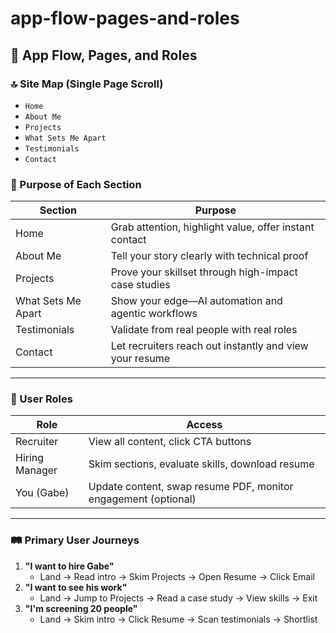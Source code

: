 # app-flow-pages-and-roles

## 📄 App Flow, Pages, and Roles

### 🔝 Site Map (Single Page Scroll)

- `Home`
- `About Me`
- `Projects`
- `What Sets Me Apart`
- `Testimonials`
- `Contact`

### 🧭 Purpose of Each Section

| Section | Purpose |
| --- | --- |
| Home | Grab attention, highlight value, offer instant contact |
| About Me | Tell your story clearly with technical proof |
| Projects | Prove your skillset through high-impact case studies |
| What Sets Me Apart | Show your edge—AI automation and agentic workflows |
| Testimonials | Validate from real people with real roles |
| Contact | Let recruiters reach out instantly and view your resume |

---

### 👥 User Roles

| Role | Access |
| --- | --- |
| Recruiter | View all content, click CTA buttons |
| Hiring Manager | Skim sections, evaluate skills, download resume |
| You (Gabe) | Update content, swap resume PDF, monitor engagement (optional) |

---

### 🛤️ Primary User Journeys

1. **"I want to hire Gabe"**
    - Land → Read intro → Skim Projects → Open Resume → Click Email
2. **"I want to see his work"**
    - Land → Jump to Projects → Read a case study → View skills → Exit
3. **"I'm screening 20 people"**
    - Land → Skim intro → Click Resume → Scan testimonials → Shortlist
